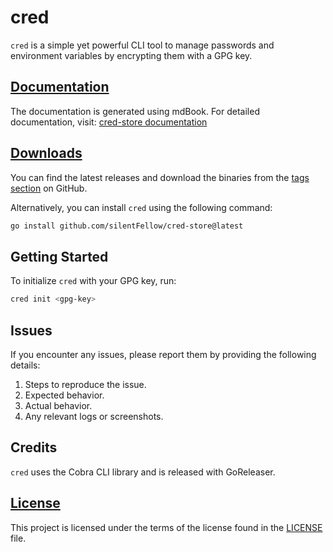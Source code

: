 # cred

`cred` is a simple yet powerful CLI tool to manage passwords and environment variables by encrypting them with a GPG key.

## [Documentation](https://silentfellow.github.io/cred-store/book)

The documentation is generated using mdBook. For detailed documentation, visit: [cred-store documentation](https://silentfellow.github.io/cred-store/book)

## [Downloads](https://github.com/silentFellow/cred-store/tags)

You can find the latest releases and download the binaries from the [tags section](https://github.com/silentFellow/cred-store/tags) on GitHub.

Alternatively, you can install `cred` using the following command:

```sh
go install github.com/silentFellow/cred-store@latest
```

## Getting Started

To initialize `cred` with your GPG key, run:

```sh
cred init <gpg-key>
```

## Issues

If you encounter any issues, please report them by providing the following details:

1. Steps to reproduce the issue.
2. Expected behavior.
3. Actual behavior.
4. Any relevant logs or screenshots.

## Credits

`cred` uses the Cobra CLI library and is released with GoReleaser.

## [License](./LICENSE)

This project is licensed under the terms of the license found in the [LICENSE](./LICENSE) file.
